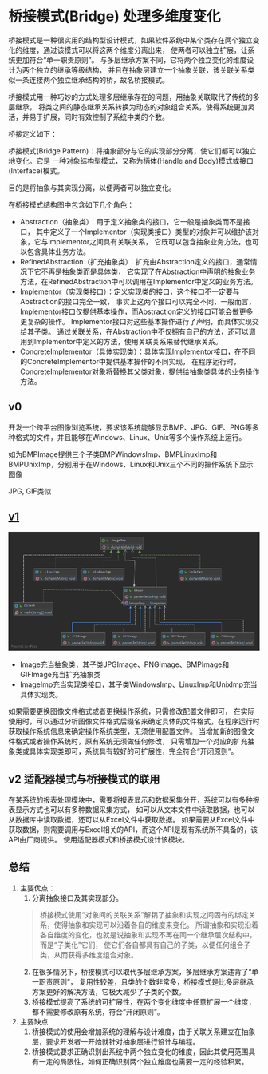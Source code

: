 # 桥接模式(Bridge) 处理多维度变化

桥接模式是一种很实用的结构型设计模式，如果软件系统中某个类存在两个独立变化的维度，通过该模式可以将这两个维度分离出来，
使两者可以独立扩展，让系统更加符合“单一职责原则”。
与多层继承方案不同，它将两个独立变化的维度设计为两个独立的继承等级结构，
并且在抽象层建立一个抽象关联，该关联关系类似一条连接两个独立继承结构的桥，故名桥接模式。

桥接模式用一种巧妙的方式处理多层继承存在的问题，用抽象关联取代了传统的多层继承，
将类之间的静态继承关系转换为动态的对象组合关系，使得系统更加灵活，并易于扩展，同时有效控制了系统中类的个数。

桥接定义如下：

桥接模式(Bridge Pattern)：将抽象部分与它的实现部分分离，使它们都可以独立地变化。它是
一种对象结构型模式，又称为柄体(Handle and Body)模式或接口(Interface)模式。

目的是将抽象与其实现分离，以便两者可以独立变化。

在桥接模式结构图中包含如下几个角色：

- Abstraction（抽象类）：用于定义抽象类的接口，它一般是抽象类而不是接口，
其中定义了一个Implementor（实现类接口）类型的对象并可以维护该对象，它与Implementor之间具有关联关系，
它既可以包含抽象业务方法，也可以包含具体业务方法。
- RefinedAbstraction（扩充抽象类）：扩充由Abstraction定义的接口，通常情况下它不再是抽象类而是具体类，
它实现了在Abstraction中声明的抽象业务方法，在RefinedAbstraction中可以调用在Implementor中定义的业务方法。
- Implementor（实现类接口）：定义实现类的接口，这个接口不一定要与Abstraction的接口完全一致，
事实上这两个接口可以完全不同，一般而言，Implementor接口仅提供基本操作，而Abstraction定义的接口可能会做更多更复杂的操作。
Implementor接口对这些基本操作进行了声明，而具体实现交给其子类。
通过关联关系，在Abstraction中不仅拥有自己的方法，还可以调用到Implementor中定义的方法，使用关联关系来替代继承关系。
- ConcreteImplementor（具体实现类）：具体实现Implementor接口，在不同的ConcreteImplementor中提供基本操作的不同实现，
在程序运行时，ConcreteImplementor对象将替换其父类对象，提供给抽象类具体的业务操作方法。


## v0

开发一个跨平台图像浏览系统，要求该系统能够显示BMP、JPG、GIF、PNG等多种格式的文件，并且能够在Windows、Linux、Unix等多个操作系统上运行。

如为BMPImage提供三个子类BMPWindowsImp、BMPLinuxImp和BMPUnixImp，分别用于在Windows、Linux和Unix三个不同的操作系统下显示图像

JPG, GIF类似

## [v1](v1)

![uml](bridge%20pattern.png)

- Image充当抽象类，其子类JPGImage、PNGImage、BMPImage和GIFImage充当扩充抽象类
- ImageImp充当实现类接口，其子类WindowsImp、LinuxImp和UnixImp充当具体实现类。

如果需要更换图像文件格式或者更换操作系统，只需修改配置文件即可，
在实际使用时，可以通过分析图像文件格式后缀名来确定具体的文件格式，在程序运行时获取操作系统信息来确定操作系统类型，无须使用配置文件。
当增加新的图像文件格式或者操作系统时，原有系统无须做任何修改，
只需增加一个对应的扩充抽象类或具体实现类即可，系统具有较好的可扩展性，完全符合“开闭原则”。

## v2 适配器模式与桥接模式的联用

在某系统的报表处理模块中，需要将报表显示和数据采集分开，系统可以有多种报表显示方式也可以有多种数据采集方式，
如可以从文本文件中读取数据，也可以从数据库中读取数据，还可以从Excel文件中获取数据。
如果需要从Excel文件中获取数据，则需要调用与Excel相关的API，而这个API是现有系统所不具备的，该API由厂商提供。
使用适配器模式和桥接模式设计该模块。

## 总结

1. 主要优点：
    1. 分离抽象接口及其实现部分。
    > 桥接模式使用“对象间的关联关系”解耦了抽象和实现之间固有的绑定关系，使得抽象和实现可以沿着各自的维度来变化。
    所谓抽象和实现沿着各自维度的变化，也就是说抽象和实现不再在同一个继承层次结构中，而是“子类化”它们，
    使它们各自都具有自己的子类，以便任何组合子类，从而获得多维度组合对象。
    2. 在很多情况下，桥接模式可以取代多层继承方案，多层继承方案违背了“单一职责原则”，
    复用性较差，且类的个数非常多，桥接模式是比多层继承方案更好的解决方法，它极大减少了子类的个数。
    3. 桥接模式提高了系统的可扩展性，在两个变化维度中任意扩展一个维度，都不需要修改原有系统，符合“开闭原则”。
2. 主要缺点
    1. 桥接模式的使用会增加系统的理解与设计难度，由于关联关系建立在抽象层，要求开发者一开始就针对抽象层进行设计与编程。
    2. 桥接模式要求正确识别出系统中两个独立变化的维度，因此其使用范围具有一定的局限性，如何正确识别两个独立维度也需要一定的经验积累。